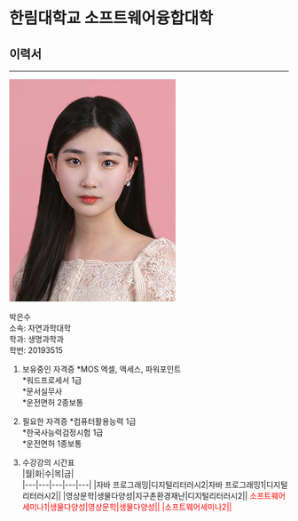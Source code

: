 # 한림대학교 소프트웨어융합대학
## 이력서
---
![이력서사진](증사.jpg)


박은수   
소속: 자연과학대학   
학과: 생명과학과   
학번: 20193515   

1. 보유중인 자격증
*MOS 엑셀, 엑세스, 파워포인트   
*워드프로세서 1급   
*문서실무사   
*운전면허 2종보통   

2. 필요한 자격증
*컴퓨터활용능력 1급   
*한국사능력검정시험 1급   
*운전면허 1종보통   

3. 수강강의 시간표   
|월|화|수|목|금|   
|---|---|---|---|---|
|자바 프로그래밍|디지털리터러시2|자바 프로그래밍1|디지털리터러시2||
|영상문학|생물다양성|지구촌환경재난|디지털리터러시2||
<span style="color:red">소프트웨어세미나1|생물다양성|영상문학|생물다양성||
|소프트웨어세미나2||


